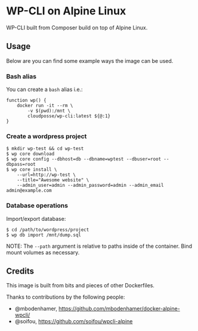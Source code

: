 # WP-CLI on Alpine Linux

WP-CLI built from Composer build on top of Alpine Linux.

## Usage

Below are you can find some example ways the image can be used.

### Bash alias
You can create a `bash` alias i.e.:
```shell
function wp() {
    docker run -it --rm \
        -v $(pwd):/mnt \
        cloudposse/wp-cli:latest ${@:1}
}
```

### Create a wordpress project
```shell
$ mkdir wp-test && cd wp-test
$ wp core download
$ wp core config --dbhost=db --dbname=wptest --dbuser=root --dbpass=root
$ wp core install \
    --url=http://wp-test \
    --title="Awesome website" \
    --admin_user=admin --admin_password=admin --admin_email admin@example.com
```

### Database operations
Import/export database:
```shell
$ cd /path/to/wordpress/project
$ wp db import /mnt/dump.sql
```

NOTE: The `--path` argument is relative to paths inside of the container. Bind mount volumes as necessary.


## Credits

This image is built from bits and pieces of other Dockerfiles. 

Thanks to contributions by the following people:
- @mbodenhamer, https://github.com/mbodenhamer/docker-alpine-wpcli/
- @soifou, https://github.com/soifou/wpcli-alpine
